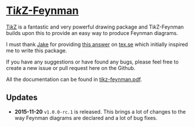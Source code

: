 [Ti*k*Z-Feynman](http://jp-ellis.github.io/tikz-feynman)
=======================================================

[Ti*k*Z](https://www.ctan/org/pkg/pgf) is a fantastic and very powerful
drawing package and Ti*k*Z-Feynman builds upon this to provide an easy way
to produce Feynman diagrams.

I must thank [Jake](http://tex.stackexchange.com/users/2552) for providing
[this answer](http://tex.stackexchange.com/a/87395/26980) on
[tex.se](http://tex.stackexchange.com) which initially inspired me to write this
package.

If you have any suggestions or have found any bugs, please feel free to create a
new issue or pull request here on the Github.

All the documentation can be found in
[tikz-feynman.pdf](https://jp-ellis.github.com/tikz-feynman/tikz-feynman.pdf).

Updates
-------

* **2015-11-20** `v1.0.0-rc.1` is released.  This brings a lot of changes to the
  way Feynman diagrams are declared and a lot of bug fixes.
